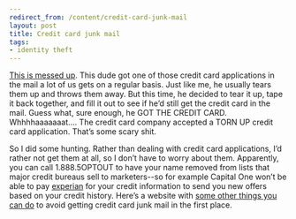 ```yaml
---
redirect_from: /content/credit-card-junk-mail
layout: post
title: Credit card junk mail
tags:
- identity theft
---
```

[This is messed up](http://www.cockeyed.com/citizen/creditcard/application.shtml). This dude got one of those credit card applications in the mail a lot of us gets on a regular basis. Just like me, he usually tears them up and throws them away. But this time, he decided to tear it up, tape it back together, and fill it out to see if he’d still get the credit card in the mail. Guess what, sure enough, he GOT THE CREDIT CARD. Whhhhaaaaaaat.... The credit card company accepted a TORN UP credit card application. That’s some scary shit.

So I did some hunting. Rather than dealing with credit card applications, I’d rather not get them at all, so I don’t have to worry about them. Apparently, you can call 1.888.5OPTOUT to have your name removed from lists that major credit bureaus sell to marketers--so for example Capital One won’t be able to pay [experian](http://www.experian.com/) for your credit information to send you new offers based on your credit history. Here’s a website with [some other things you can do](http://www.creditinfocenter.com/cards/preventSellLists.shtml) to avoid getting credit card junk mail in the first place. 
